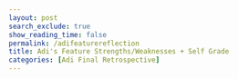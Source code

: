 ```yaml
---
layout: post 
search_exclude: true
show_reading_time: false
permalink: /adifeaturereflection
title: Adi's Feature Strengths/Weaknesses + Self Grade
categories: [Adi Final Retrospective]
---
```


